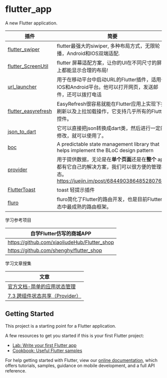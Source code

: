 # flutter_app

A new Flutter application.

| 插件                                                         | 简要                                                         |
| ------------------------------------------------------------ | ------------------------------------------------------------ |
| [flutter_swiper](https://github.com/best-flutter/flutter_swiper) | flutter最强大的siwiper, 多种布局方式，无限轮播，Android和IOS双端适配. |
| [flutter_ScreenUtil](https://github.com/OpenFlutter/flutter_screenutil) | flutter 屏幕适配方案，让你的UI在不同尺寸的屏幕上都能显示合理的布局! |
| [url_launcher](https://github.com/flutter/plugins/tree/master/packages/url_launcher) | 用于在移动平台中启动URL的Flutter插件，适用于IOS和Android平台。他可以打开网页，发送邮件，还可以拨打电话 |
| [flutter_easyrefresh](https://github.com/xuelongqy/flutter_easyrefresh) | EasyRefresh很容易就能在Flutter应用上实现下拉刷新以及上拉加载操作，它支持几乎所有的Flutter控件。 |
| [json_to_dart](https://javiercbk.github.io/json_to_dart/)    | 它可以直接把json转换成dart类，然后进行一定的修改，就可以使用了。 |
| [boc](https://github.com/felangel/bloc)                      | A predictable state management library that helps implement the BLoC design pattern |
| [provider](https://github.com/rrousselGit/provider)          | 用于提供数据，无论是在**单个页面**还是在**整个** app 都有它自己的解决方案，我们可以很方便的管理状态。https://juejin.im/post/6844903864852807694 |
| [FlutterToast](https://github.com/ponnamkarthik/FlutterToast) | toast 轻提示插件                                             |
| [fluro](https://github.com/theyakka/fluro)                   | fluro简化了Flutter的路由开发，也是目前Flutter生态中最成熟的路由框架。 |

学习参考项目

| 自学Flutter仿写的商城APP                     |
| -------------------------------------------- |
| https://github.com/xiaoliudeHub/Flutter_shop |
| https://github.com/shenghy/flutter_shop |

学习文章搜集

| 文章                                        |
| -------------------------------------------- |
| [官方文档-简单的应用状态管理](https://book.flutterchina.club/chapter7/provider.html) |
| [7.3 跨组件状态共享（Provider）](https://book.flutterchina.club/chapter7/provider.html) |

## Getting Started

This project is a starting point for a Flutter application.

A few resources to get you started if this is your first Flutter project:

- [Lab: Write your first Flutter app](https://flutter.dev/docs/get-started/codelab)
- [Cookbook: Useful Flutter samples](https://flutter.dev/docs/cookbook)

For help getting started with Flutter, view our
[online documentation](https://flutter.dev/docs), which offers tutorials,
samples, guidance on mobile development, and a full API reference.
